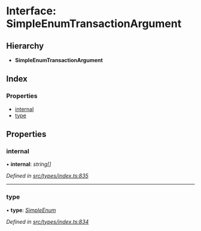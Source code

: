# Interface: SimpleEnumTransactionArgument

## Hierarchy

* **SimpleEnumTransactionArgument**

## Index

### Properties

* [internal](simpleenumtransactionargument.md#internal)
* [type](simpleenumtransactionargument.md#type)

## Properties

###  internal

• **internal**: *string[]*

*Defined in [src/types/index.ts:835](https://github.com/PolymathNetwork/polymesh-sdk/blob/7362b318/src/types/index.ts#L835)*

___

###  type

• **type**: *[SimpleEnum](../enums/transactionargumenttype.md#simpleenum)*

*Defined in [src/types/index.ts:834](https://github.com/PolymathNetwork/polymesh-sdk/blob/7362b318/src/types/index.ts#L834)*
